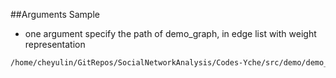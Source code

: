 ##Arguments Sample

- one argument specify the path of demo_graph, in edge list with weight representation

```zsh
/home/cheyulin/GitRepos/SocialNetworkAnalysis/Codes-Yche/src/demo/demo_graph.csv 
```